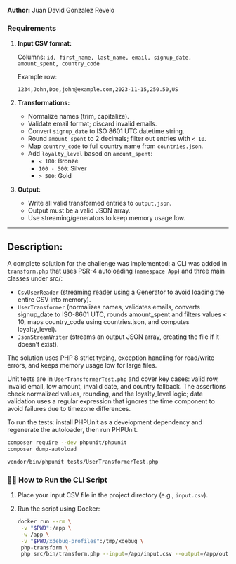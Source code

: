 **Author:** Juan David Gonzalez Revelo

### Requirements

1. **Input CSV format:**

   Columns: `id, first_name, last_name, email, signup_date, amount_spent, country_code`

   Example row:

   ```csv
   1234,John,Doe,john@example.com,2023-11-15,250.50,US
   ```

2. **Transformations:**

   - Normalize names (trim, capitalize).
   - Validate email format; discard invalid emails.
   - Convert `signup_date` to ISO 8601 UTC datetime string.
   - Round `amount_spent` to 2 decimals; filter out entries with `< 10`.
   - Map `country_code` to full country name from `countries.json`.
   - Add `loyalty_level` based on `amount_spent`:
     - `< 100`: Bronze
     - `100 - 500`: Silver
     - `> 500`: Gold

3. **Output:**

   - Write all valid transformed entries to `output.json`.
   - Output must be a valid JSON array.
   - Use streaming/generators to keep memory usage low.

---

## Description:
A complete solution for the challenge was implemented: a CLI was added in `transform.php` that uses PSR-4 autoloading (`namespace App`) and three main classes under src/:
- `CsvUserReader` (streaming reader using a Generator to avoid loading the entire CSV into memory).
- `UserTransformer` (normalizes names, validates emails, converts signup_date to ISO-8601 UTC, rounds amount_spent and filters values < 10, maps country_code using countries.json, and computes loyalty_level).
- `JsonStreamWriter` (streams an output JSON array, creating the file if it doesn’t exist).

The solution uses PHP 8 strict typing, exception handling for read/write errors, and keeps memory usage low for large files.

Unit tests are in `UserTransformerTest.php` and cover key cases: valid row, invalid email, low amount, invalid date, and country fallback. The assertions check normalized values, rounding, and the loyalty_level logic; date validation uses a regular expression that ignores the time component to avoid failures due to timezone differences.

To run the tests: install PHPUnit as a development dependency and regenerate the autoloader, then run PHPUnit.


```bash
composer require --dev phpunit/phpunit
composer dump-autoload

vendor/bin/phpunit tests/UserTransformerTest.php

```


### 🏃‍♂️ How to Run the CLI Script

1. Place your input CSV file in the project directory (e.g., `input.csv`).

2. Run the script using Docker:

   ```bash
   docker run --rm \
    -v "$PWD":/app \
    -w /app \
    -v "$PWD/xdebug-profiles":/tmp/xdebug \
    php-transform \
    php src/bin/transform.php --input=/app/input.csv --output=/app/output.json
   ```
